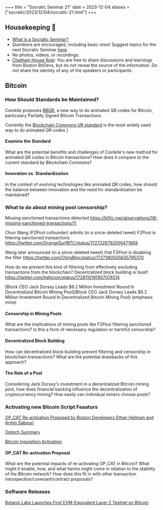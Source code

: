 +++
title = "Socratic Seminar 21"
date = 2023-12-04
aliases = ["socratic/2023/12/04/socratic-21.html"]
+++

## Housekeeping 🧹

- [What is a Socratic Seminar?](https://bitdevs.org/about#socratic-seminars)
- Questions are encouraged, including basic ones! Suggest topics for the next Socratic Seminar [here](https://github.com/0xBEEFCAF3/bostonbitdevs/issues/new).
- No photos, videos, or recordings.
- [Chatham House Rule](https://www.chathamhouse.org/about-us/chatham-house-rule): You are free to share discussions and learnings from Boston BitDevs, but do not reveal the source of the information. Do not share the identity of any of the speakers or participants.

## Bitcoin

### How Should Standards be Maintained?

Coinkite proposes [BBQR](https://bbqr.org), a new way to do animated QR codes for Bitcoin, particulary Partially Signed Bitcoin Transactions.

Currently the [Blockchain Commons UR standard](https://x.com/christophera/status/1646273024650539008?s=46&t=PtDQpC8qXN6eLrhVrXTVNA) is the most widely used way to do animated QR codes ]

#### Examine the Standard

What are the potential benefits and challenges of Coinkite's new method for animated QR codes in Bitcoin transactions? How does it compare to the current standard by Blockchain Commons?

#### Innovation vs. Standardization

In the context of evolving technologies like animated QR codes, how should the balance between innovation and the need for standardization be maintained?

### What to do about mining pool censorship?

Missing sanctioned transactions detected
https://b10c.me/observations/08-missing-sanctioned-transactions/?t

Chun Wang (F2Pool cofounder) admits (in a since-deleted tweet) F2Pool is filtering sanctioned transactions
https://twitter.com/OrangeSurfBTC/status/1727228792056471669

Wang later announced (in a since-deleted tweet) that F2Pool is disabling the filter
https://twitter.com/ChrisBlec/status/1727380505635795370

How do we prevent this kind of filtering from effectively excluding transactions from the blockchain? Decentralized block building or bust!
https://twitter.com/lightcoin/status/1728110191907074514


[Block CEO Jack Dorsey Leads $6.2 Million Investment Round In *Decentralized* Bitcoin Mining Pool](Block CEO Jack Dorsey Leads $6.2 Million Investment Round In Decentralized Bitcoin Mining Pool) (emphasis mine)


#### Censorship in Mining Pools

What are the implications of mining pools like F2Pool filtering sanctioned transactions? Is this a form of necessary regulation or harmful censorship?

#### Decentralized Block Building

How can decentralized block building prevent filtering and censorship in blockchain transactions? What are the potential drawbacks of this approach?


#### The Role of a Pool

Considering Jack Dorsey's investment in a decentralized Bitcoin mining pool, how does financial backing influence the decentralization of cryptocurrency mining? How easily can individual miners choose pools?

### Activating new Bitcoin Script Feaaturs

[OP_CAT Re-activation Proposed by Boston Developers Ethan Heilman and Armin Sabouri](https://github.com/EthanHeilman/op_cat_draft/blob/main/cat.mediawiki)

[Optech Summary](https://bitcoinops.org/en/newsletters/2023/10/25/)

[Bitcoin Inquisition Activation](https://github.com/bitcoin-inquisition/bitcoin/pull/39#pullrequestreview-1746365548)


#### OP_CAT Re-activation Proposal

What are the potential impacts of re-activating OP_CAT in Bitcoin? What might it enable, how, and what harms might come in relation to the stability of the Bitcoin network? How does this fit in with other transaction introspection/covenant/contract proposals?

### Software Releases

[Botanix Labs Launches First EVM-Equivalent Layer 2 Testnet on Bitcoin](https://bitcoinmagazine.com/technical/botanix-labs-launches-first-evm-equivalent-layer-2-testnet-on-bitcoin)
